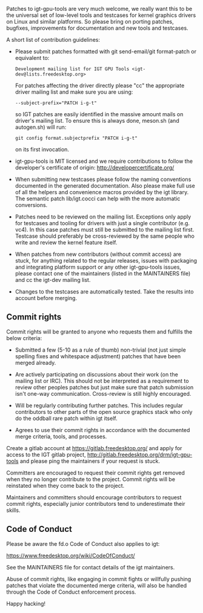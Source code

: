 Patches to igt-gpu-tools are very much welcome, we really want this to be the
universal set of low-level tools and testcases for kernel graphics drivers
on Linux and similar platforms. So please bring on porting patches, bugfixes,
improvements for documentation and new tools and testcases.

A short list of contribution guidelines:

- Please submit patches formatted with git send-email/git format-patch or
  equivalent to:

      Development mailing list for IGT GPU Tools <igt-dev@lists.freedesktop.org>

  For patches affecting the driver directly please "cc" the appropriate driver
  mailing list and make sure you are using:

      --subject-prefix="PATCH i-g-t"

  so IGT patches are easily identified in the massive amount mails on driver's
  mailing list. To ensure this is always done, meson.sh (and autogen.sh) will
  run:

      git config format.subjectprefix "PATCH i-g-t"

  on its first invocation.

- igt-gpu-tools is MIT licensed and we require contributions to follow the
  developer's certificate of origin: http://developercertificate.org/

- When submitting new testcases please follow the naming conventions documented
  in the generated documentation. Also please make full use of all the helpers
  and convenience macros provided by the igt library. The semantic patch
  lib/igt.cocci can help with the more automatic conversions.

- Patches need to be reviewed on the mailing list. Exceptions only apply for
  testcases and tooling for drivers with just a single contributor (e.g. vc4).
  In this case patches must still be submitted to the mailing list first.
  Testcase should preferably be cross-reviewed by the same people who write and
  review the kernel feature itself.

- When patches from new contributors (without commit access) are stuck, for
  anything related to the regular releases, issues with packaging and
  integrating platform support or any other igt-gpu-tools issues, please
  contact one of the maintainers (listed in the MAINTAINERS file) and cc the
  igt-dev mailing list.

- Changes to the testcases are automatically tested. Take the results into
  account before merging.

Commit rights
-------------

Commit rights will be granted to anyone who requests them and fulfills the
below criteria:

- Submitted a few (5-10 as a rule of thumb) non-trivial (not just simple
  spelling fixes and whitespace adjustment) patches that have been merged
  already.

- Are actively participating on discussions about their work (on the mailing
  list or IRC). This should not be interpreted as a requirement to review other
  peoples patches but just make sure that patch submission isn't one-way
  communication. Cross-review is still highly encouraged.

- Will be regularly contributing further patches. This includes regular
  contributors to other parts of the open source graphics stack who only
  do the oddball rare patch within igt itself.

- Agrees to use their commit rights in accordance with the documented merge
  criteria, tools, and processes.

Create a gitlab account at https://gitlab.freedesktop.org/ and apply
for access to the IGT gitlab project,
http://gitlab.freedesktop.org/drm/igt-gpu-tools and please ping the
maintainers if your request is stuck.

Committers are encouraged to request their commit rights get removed when they
no longer contribute to the project. Commit rights will be reinstated when they
come back to the project.

Maintainers and committers should encourage contributors to request commit
rights, especially junior contributors tend to underestimate their skills.

Code of Conduct
---------------

Please be aware the fd.o Code of Conduct also applies to igt:

https://www.freedesktop.org/wiki/CodeOfConduct/

See the MAINTAINERS file for contact details of the igt maintainers.

Abuse of commit rights, like engaging in commit fights or willfully pushing
patches that violate the documented merge criteria, will also be handled through
the Code of Conduct enforcement process.

Happy hacking!
